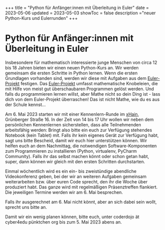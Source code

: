 +++
title = "Python für Anfänger:innen mit Überleitung in Euler"
date = 2023-05-06
updated = 2023-05-03
showToc = false
description ="neuer Python-Kurs und Eulerrunden"
+++

<script lang="ts">
    import Figure from "$lib/components/Figure.svelte";
</script>

# Python für Anfänger:innen mit Überleitung in Euler

Insbesondere für mathematisch interessierte junge Menschen von circa 12 bis 18 Jahren bieten wir einen neuen Python-Kurs an. Wir werden gemeinsam die ersten Schritte in Python lernen. Wenn die ersten Grundlagen vorhanden sind, werden wir diese mit Aufgaben aus dem [Euler-Projekt](https://projecteuler.net/) festigen. Das [Euler-Projekt](https://projecteuler.net/) umfasst mathematische Knobeleien, die mit Hilfe von meist gut überschaubaren Programmen gelöst werden. Und falls du programmieren lernen willst, aber Mathe nicht so dein Ding ist - lass dich von dem Euler-Projekt überraschen! Das ist nicht Mathe, wie du es aus der Schule kennst...

Am 6. Mai 2023 starten wir mit einer Kennenlern-Runde im [xHain](https://x-hain.de/de/), Grünberger Straße 16. In der Zeit von 14 bis 17 Uhr wollen wir neben dem persönlichen Kennenlernen sicherstellen, dass alle Teilnehmenden arbeitsfähig werden: Bringt also bitte ein euch zur Verfügung stehendes Notebook (kein Tablet) mit. Falls ihr kein eigenes Gerät zur Verfügung habt, sagt uns bitte Bescheid, damit wir euch hier unterstützen können. Wir helfen euch an dem Nachmittag, die notwendigen Software-Komponenten zum Programmieren zu installieren (Python, virtualenv, PyCharm Community). Falls ihr das selbst machen könnt oder schon getan habt, super, dann können wir gleich mit den ersten Schritten durchstarten.

Einmal wöchentlich wird es ein ein- bis zweistündige abendliche Videokonferenz geben, bei der wir an weiteren Aufgaben gemeinsam weiterarbeiten bzw. über euren Code sprecht, den ihr die Woche über produziert habt. Das ganze wird mit regelmäßigen Präsenztreffen flankiert. Die jeweiligen Termine werden wir am 6. Mai besprechen.

Falls ihr ausgerechnet am 6. Mai nicht könnt, aber an sich dabei sein wollt, sprecht uns bitte an.

Damit wir ein wenig planen können, bitte euch, unter coderdojo ät cyber4edu pünktchen org bis zum 5. Mai 2023 abens an.
